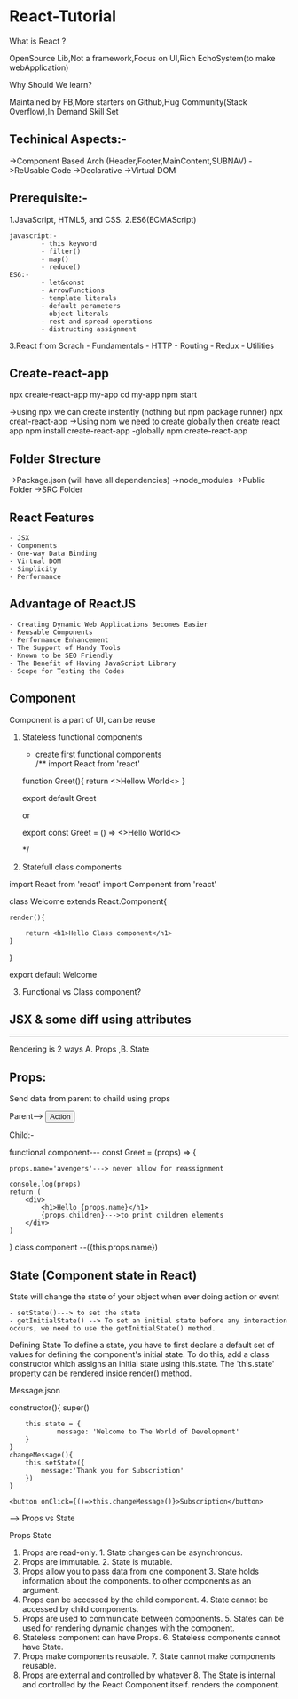 # React-Tutorial

What is React ?

OpenSource Lib,Not a framework,Focus on UI,Rich EchoSystem(to make webApplication)

Why Should We learn?

Maintained by FB,More starters on Github,Hug Community(Stack Overflow),In Demand Skill Set

## Techinical Aspects:-

->Component Based Arch (Header,Footer,MainContent,SUBNAV)
->ReUsable Code
->Declarative 
->Virtual DOM

## Prerequisite:-

1.JavaScript, HTML5, and CSS. 
2.ES6(ECMAScript)

	javascript:-
			- this keyword
			- filter()
			- map() 
			- reduce()
	ES6:- 
			- let&const
			- ArrowFunctions
			- template literals
			- default perameters
			- object literals
			- rest and spread operations 
			- distructing assignment

3.React from Scrach
			- Fundamentals
			- HTTP
			- Routing
			- Redux
			- Utilities
			
## Create-react-app

npx create-react-app my-app
cd my-app
npm start

->using npx we can create instently (nothing but npm package runner)
	npx creat-react-app <app-name>
->Using npm we need to create globally then create react app
	npm install create-react-app -globally
	npm  create-react-app <my-app>

## Folder Strecture

->Package.json  (will have all dependencies)
->node_modules
->Public Folder
->SRC Folder

## React Features

	- JSX
	- Components
	- One-way Data Binding
	- Virtual DOM
	- Simplicity
	- Performance

## Advantage of ReactJS

	- Creating Dynamic Web Applications Becomes Easier
	- Reusable Components
	- Performance Enhancement
	- The Support of Handy Tools
	- Known to be SEO Friendly
	- The Benefit of Having JavaScript Library
	- Scope for Testing the Codes

## Component

Component is a part of UI, can be reuse

1. Stateless functional components
	- create first functional components	
	/**
	import React from 'react'
	
	function Greet(){
	return <>Hellow World<>
	}
	
	export default Greet
	
	or
	
	export const Greet = () => <>Hello World<>
	
	*/
	
2. Statefull class components
	
import React from 'react'
import Component from 'react'

class Welcome extends React.Component{
    
    render(){

        return <h1>Hello Class component</h1>
    }
}

export default Welcome


3. Functional vs Class component?

## JSX & some diff using attributes

----------------------------------------------------

Rendering is 2 ways  A. Props ,B. State

## Props:

Send data from parent to chaild using props

Parent-->   <Greet name="Vasudev">
				<button>Action</button>
			</Greet>

Child:-

functional component---	
	const Greet = (props) => {
	
	props.name='avengers'---> never allow for reassignment
	
    console.log(props)
    return (
        <div>
            <h1>Hello {props.name}</h1>
            {props.children}--->to print children elements
        </div>
    )
}
class component --({this.props.name})

## State (Component state in React)

State will change the state of your object when ever doing action or event

	- setState()---> to set the state
	- getInitialState() --> To set an initial state before any interaction occurs, we need to use the getInitialState() method.

Defining State
To define a state, you have to first declare a default set of values for defining the component's initial state. 
To do this, add a class constructor which assigns an initial state using this.state. The 'this.state' property can be rendered inside render() method.

Message.json

 constructor(){
        super()

        this.state = {
                message: 'Welcome to The World of Development'
        }
    }
    changeMessage(){
        this.setState({
            message:'Thank you for Subscription'
        })
    }
	
	<button onClick={()=>this.changeMessage()}>Subscription</button>


--> Props vs State

Props                               							State

1.	Props are read-only.										1. State changes can be asynchronous.
2.	Props are immutable.										2. State is mutable.
3.	Props allow you to pass data from one component 			3. State holds information about the components.
	to other components as an argument.	
4.	Props can be accessed by the child component.				4. State cannot be accessed by child components.
5.	Props are used to communicate between components.			5. States can be used for rendering dynamic changes with the component.
6.	Stateless component can have Props.							6. Stateless components cannot have State.
7.	Props make components reusable.								7. State cannot make components reusable.
8.	Props are external and controlled by whatever 				8. The State is internal and controlled by the React Component itself.
	renders the component.	

	
	





	







